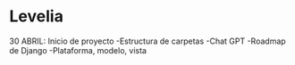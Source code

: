 # Levelia

30 ABRIL: Inicio de proyecto
-Estructura de carpetas
-Chat GPT
-Roadmap de Django
-Plataforma, modelo, vista
